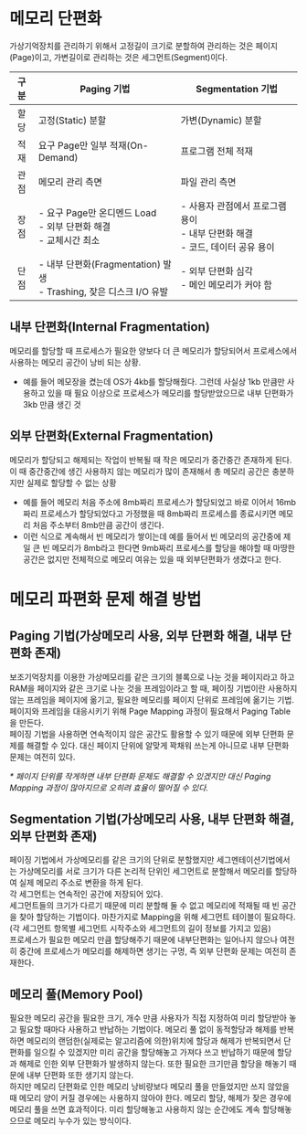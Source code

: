 # 메모리 단편화
가상기억장치를 관리하기 위해서 고정길이 크기로 분할하여 관리하는 것은 페이지(Page)이고, 가변길이로 관리하는 것은 세그먼트(Segment)이다.

구분 | Paging 기법 | Segmentation 기법
:---------:|----------|---------
 할당 | 고정(Static) 분할 | 가변(Dynamic) 분할
 적재 | 요구 Page만 일부 적재(On-Demand) | 프로그램 전체 적재
 관점 | 메모리 관리 측면 | 파일 관리 측면
 장점 | - 요구 Page만 온디멘드 Load<br>- 외부 단편화 해결<br>- 교체시간 최소 | - 사용자 관점에서 프로그램 용이<br>- 내부 단편화 해결<br>- 코드, 데이터 공유 용이
 단점 | - 내부 단편화(Fragmentation) 발생<br>- Trashing, 잦은 디스크 I/O 유발 | - 외부 단편화 심각<br>- 메인 메모리가 커야 함

## 내부 단편화(Internal Fragmentation)
메모리를 할당할 때 프로세스가 필요한 양보다 더 큰 메모리가 할당되어서 프로세스에서 사용하는 메모리 공간이 낭비 되는 상황.
- 예를 들어 메모장을 켰는데 OS가 4kb를 할당해줬다. 그런데 사실상 1kb 만큼만 사용하고 있을 때 필요 이상으로 프로세스가 메모리를 할당받았으므로 내부 단편화가 3kb 만큼 생긴 것

## 외부 단편화(External Fragmentation)
메모리가 할당되고 해제되는 작업이 반복될 때 작은 메모리가 중간중간 존재하게 된다. 이 때 중간중간에 생긴 사용하지 않는 메모리가 많이 존재해서 총 메모리 공간은 충분하지만 실제로 할당할 수 없는 상황
- 예를 들어 메모리 처음 주소에 8mb짜리 프로세스가 할당되었고 바로 이어서 16mb짜리 프로세스가 할당되었다고 가정했을 때 8mb짜리 프로세스를 종료시키면 메모리 처음 주소부터 8mb만큼 공간이 생긴다.
- 이런 식으로 계속해서 빈 메모리가 쌓이는데 예를 들어서 빈 메모리의 공간중에 제일 큰 빈 메모리가 8mb라고 한다면 9mb짜리 프로세스를 할당을 해야할 때 마땅한 공간은 없지만 전체적으로 메모리 여유는 있을 때 외부단편화가 생겼다고 한다.

# 메모리 파편화 문제 해결 방법

## Paging 기법(가상메모리 사용, 외부 단편화 해결, 내부 단편화 존재)
보조기억장치를 이용한 가상메모리를 같은 크기의 블록으로 나눈 것을 페이지라고 하고 RAM을 페이지와 같은 크기로 나눈 것을 프레임이라고 할 때, 페이징 기법이란 사용하지 않는 프레임을 페이지에 옮기고, 필요한 메모리를 페이지 단위로 프레임에 옮기는 기법.  
페이지와 프레임을 대응시키기 위해 Page Mapping 과정이 필요해서 Paging Table을 만든다.  
페이징 기법을 사용하면 연속적이지 않은 공간도 활용할 수 있기 때문에 외부 단편화 문제를 해결할 수 있다. 대신 페이지 단위에 알맞게 꽉채워 쓰는게 아니므로 내부 단편화 문제는 여전히 있다.  

_* 페이지 단위를 작게하면 내부 단편화 문제도 해결할 수 있겠지만 대신 Paging Mapping 과정이 많아지므로 오히려 효율이 떨어질 수 있다._

## Segmentation 기법(가상메모리 사용, 내부 단편화 해결, 외부 단편화 존재)
페이징 기법에서 가상메모리를 같은 크기의 단위로 분할했지만 세그멘테이션기법에서는 가상메모리를 서로 크기가 다른 논리적 단위인 세그먼트로 분할해서 메모리를 할당하여 실제 메모리 주소로 변환을 하게 된다.  
각 세그먼트는 연속적인 공간에 저장되어 있다.  
세그먼트들의 크기가 다르기 때문에 미리 분할해 둘 수 없고 메모리에 적재될 때 빈 공간을 찾아 할당하는 기법이다. 마찬가지로 Mapping을 위해 세그먼트 테이블이 필요하다.(각 세그먼트 항목별 세그먼트 시작주소와 세그먼트의 길이 정보를 가지고 있음)  
프로세스가 필요한 메모리 만큼 할당해주기 때문에 내부단편화는 일어나지 않으나 여전히 중간에 프로세스가 메모리를 해제하면 생기는 구멍, 즉 외부 단편화 문제는 여전히 존재한다.

## 메모리 풀(Memory Pool)
필요한 메모리 공간을 필요한 크기, 개수 만큼 사용자가 직접 지정하여 미리 할당받아 놓고 필요할 때마다 사용하고 반납하는 기법이다.  메모리 풀 없이 동적할당과 해제를 반복하면 메모리의 랜덤한(실제로는 알고리즘에 의한)위치에 할당과 해제가 반복되면서 단편화를 일으킬 수 있겠지만 미리 공간을 할당해놓고 가져다 쓰고 반납하기 때문에 할당과 해제로 인한 외부 단편화가 발생하지 않는다. 또한 필요한 크기만큼 할당을 해놓기 때문에 내부 단편화 또한 생기지 않는다.  
하지만 메모리 단편화로 인한 메모리 낭비량보다 메모리 풀을 만들었지만 쓰지 않았을 때 메모리 양이 커질 경우에는 사용하지 않아야 한다. 메모리 할당, 해제가 잦은 경우에 메모리 풀을 쓰면 효과적이다. 미리 할당해놓고 사용하지 않는 순간에도 계속 할당해놓으므로 메모리 누수가 있는 방식이다.